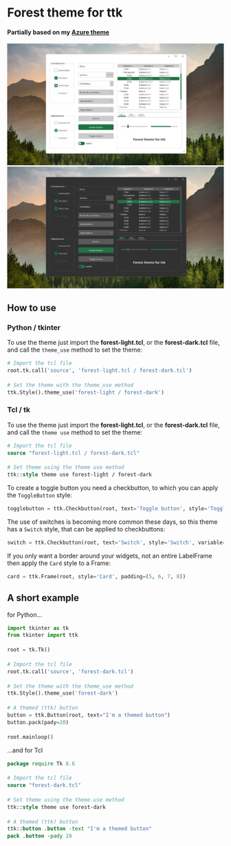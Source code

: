 # Forest theme for ttk

#### Partially based on my [Azure theme](https://github.com/rdbende/Azure-ttk-theme)

![image](Forest-light%20screenshot.png)
![image](Forest-dark%20screenshot.png)


## How to use
### Python / tkinter
To use the theme just import the **forest-light.tcl**, or the **forest-dark.tcl** file, and call the `theme_use` method to set the theme:
```python
# Import the tcl file
root.tk.call('source', 'forest-light.tcl / forest-dark.tcl')

# Set the theme with the theme_use method
ttk.Style().theme_use('forest-light / forest-dark')
```

### Tcl / tk
To use the theme just import the **forest-light.tcl**, or the **forest-dark.tcl** file, and call the `theme use` method to set the theme:
```tcl
# Import the tcl file
source "forest-light.tcl / forest-dark.tcl"

# Set theme using the theme use method
ttk::style theme use forest-light / forest-dark
```

To create a toggle button you need a checkbutton, to which you can apply the `ToggleButton` style:
```python
togglebutton = ttk.Checkbutton(root, text='Toggle button', style='ToggleButton', variable=var)
```

The use of switches is becoming more common these days, so this theme has a `Switch` style, that can be applied to checkbuttons:
```python
switch = ttk.Checkbutton(root, text='Switch', style='Switch', variable=var)
```

If you only want a border around your widgets, not an entire LabelFrame then apply the `Card` style to a Frame:
```python
card = ttk.Frame(root, style='Card', padding=(5, 6, 7, 8))
```

## A short example
for Python...
```python
import tkinter as tk
from tkinter import ttk

root = tk.Tk()

# Import the tcl file
root.tk.call('source', 'forest-dark.tcl')

# Set the theme with the theme_use method
ttk.Style().theme_use('forest-dark')

# A themed (ttk) button
button = ttk.Button(root, text="I'm a themed button")
button.pack(pady=20)

root.mainloop()
```
...and for Tcl
```tcl
package require Tk 8.6

# Import the tcl file
source "forest-dark.tcl"

# Set theme using the theme use method
ttk::style theme use forest-dark

# A themed (ttk) button
ttk::button .button -text "I'm a themed button"
pack .button -pady 20
```
